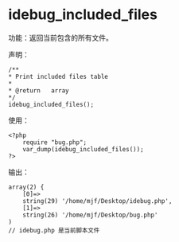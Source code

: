 # idebug\_included\_files

功能：返回当前包含的所有文件。

声明：

```
/**
* Print included files table
*
* @return   array
*/
idebug_included_files();
```

使用：

```
<?php
    require "bug.php";
    var_dump(idebug_included_files());
?>
```

输出：

```
array(2) {
    [0]=>
    string(29) '/home/mjf/Desktop/idebug.php', 
    [1]=>
    string(26) '/home/mjf/Desktop/bug.php' 
)
// idebug.php 是当前脚本文件
```



